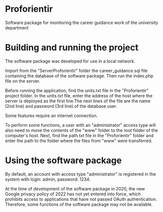 # Proforientir
Software package for monitoring the career guidance work of the university department
# Building and running the project
The software package was developed for use in a local network.

Import from the "ServerProforientir" folder the career_guidance.sql file containing the database of the software package. Then run the index.php file on the server.

Before running the application, find the units.txt file in the "Proforientir" project folder. In the units.txt file, enter the address of the host where the server is deployed as the first line.The next lines of the file are the name (2nd line) and password (3rd line) of the database user.

Some features require an internet connection.

To perform some functions, a user with an "administrator" access type will also need to move the contents of the "www" folder to the root folder of the computer's host. 
Next, find the path.txt file in the "Proforientir" folder and enter the path to the folder where the files from "www" were transferred.
# Using the software package
By default, an account with access type "administrator" is registered in the system with login: admin, password: 1234.

At the time of development of the software package in 2020, the new Google privacy policy of 2022 has not yet entered into force, which prohibits access to applications that have not passed OAuth authentication. Therefore, some functions of the software package may not be available.

